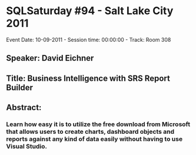 # SQLSaturday #94 - Salt Lake City 2011
Event Date: 10-09-2011 - Session time: 00:00:00 - Track: Room 308 
## Speaker: David Eichner
## Title: Business Intelligence with SRS Report Builder
## Abstract:
### Learn how easy it is to utilize the free download from Microsoft that allows users to create charts, dashboard objects and reports against any kind of data easily without having to use Visual Studio.  
